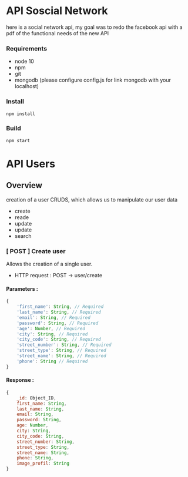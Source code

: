 # API Soscial Network
here is a social network api, my goal was to redo the facebook api with a pdf of the functional needs of the new API

### Requirements
* node 10
* npm
* git
* mongodb (please configure config.js for link mongodb with your localhost)

### Install
```npm install```

### Build
```npm start```

# API Users
## Overview
creation of a user CRUDS, which allows us to manipulate our user data
* create
* reade
* update
* update
* search

### [ POST ] Create user
Allows the creation of a single user.

* HTTP request : POST → user/create

#### Parameters :
```javascript
{
	'first_name': String, // Required
	'last_name': String, // Required
	'email': String, // Required
	'password': String, // Required
	'age': Number, // Required
	'city': String, // Required
	'city_code': String, // Required
	'street_number': String, // Required
	'street_type': String, // Required
	'street_name': String, // Required
	'phone': String // Required
}
```

#### Response :
```javascript
{
	_id: Object_ID,
	first_name: String,
	last_name: String,
	email: String,
	password: String, 
	age: Number,
	city: String,
	city_code: String,
	street_number: String,
	street_type: String,
	street_name: String,
	phone: String,
	image_profil: String
}
```
